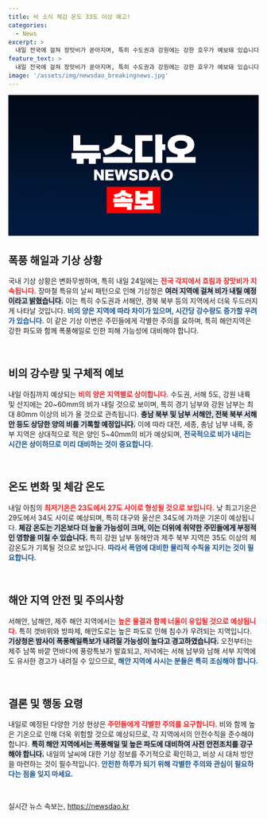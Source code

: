 ```yaml
---
title: 비 소식 체감 온도 33도 이상 예고!
categories:
  - News
excerpt: >
  내일 전국에 걸쳐 장맛비가 쏟아지며, 특히 수도권과 강원에는 강한 호우가 예보돼 있습니다. 기온은 23도에서 34도까지 오르고, 해안가는 폭풍해일과 침수 우려가 있어 주의가 필요합니다!
feature_text: >
  내일 전국에 걸쳐 장맛비가 쏟아지며, 특히 수도권과 강원에는 강한 호우가 예보돼 있습니다. 기온은 23도에서 34도까지 오르고, 해안가는 폭풍해일과 침수 우려가 있어 주의가 필요합니다!
image: '/assets/img/newsdao_breakingnews.jpg'
---
```


<p><img src="/assets/img/newsdao_breakingnews.jpg" alt="ontimetimes 속보" /></p>

<h2 data-ke-size="size26">폭풍 해일과 기상 상황</h2>

<p data-ke-size="size16">국내 기상 상황은 변화무쌍하며, 특히 내일 24일에는 <b><span style="color: #ee2323;">전국 각지에서 흐림과 장맛비가 지속됩니다.</span></b> 장마철 특유의 날씨 패턴으로 인해 기상청은 <b><span style="background-color: #21538527;">여러 지역에 걸쳐 비가 내릴 예정이라고 밝혔습니다.</span></b> 이는 특히 수도권과 서해안, 경북 북부 등의 지역에서 더욱 두드러지게 나타날 것입니다. <b><span style="color: #1a5490;">비의 양은 지역에 따라 차이가 있으며, 시간당 강수량도 증가할 우려가 있습니다.</span></b> 이 같은 기상 이변은 주민들에게 각별한 주의를 요하며, 특히 해안지역은 강한 파도와 함께 폭풍해일로 인한 피해 가능성에 대비해야 합니다.</p>

<p data-ke-size="size16">&nbsp;</p>

<h2 data-ke-size="size26">비의 강수량 및 구체적 예보</h2>

<p data-ke-size="size16">내일 아침까지 예상되는 <b><span style="color: #ee2323;">비의 양은 지역별로 상이합니다.</span></b> 수도권, 서해 5도, 강원 내륙 및 산지에는 20~60mm의 비가 내릴 것으로 보이며, 특히 경기 남부와 강원 남부는 최대 80mm 이상의 비가 올 것으로 관측됩니다. <b><span style="background-color: #21538527;">충남 북부 및 남부 서해안, 전북 북부 서해안 등도 상당한 양의 비를 기록할 예정입니다.</span></b> 이에 따라 대전, 세종, 충남 남부 내륙, 중부 지역은 상대적으로 적은 양인 5~40mm의 비가 예상되며, <b><span style="color: #1a5490;">전국적으로 비가 내리는 시간은 상이하므로 미리 대비하는 것이 중요합니다.</span></b></p>

<p data-ke-size="size16">&nbsp;</p>

<h2 data-ke-size="size26">온도 변화 및 체감 온도</h2>

<p data-ke-size="size16">내일 아침의 <b><span style="color: #ee2323;">최저기온은 23도에서 27도 사이로 형성될 것으로 보입니다.</span></b> 낮 최고기온은 29도에서 34도 사이로 예상되며, 특히 대구와 울산은 34도에 가까운 기온이 예상됩니다. <b><span style="background-color: #21538527;">체감 온도는 기온보다 더 높을 가능성이 크며, 이는 더위에 취약한 주민들에게 부정적인 영향을 미칠 수 있습니다.</span></b> 특히 강원 남부 동해안과 제주 북부 지역은 35도 이상의 체감온도가 기록될 것으로 보입니다. <b><span style="color: #1a5490;">따라서 폭염에 대비한 물리적 수칙을 지키는 것이 필요합니다.</span></b></p>

<p data-ke-size="size16">&nbsp;</p>

<h2 data-ke-size="size26">해안 지역 안전 및 주의사항</h2>

<p data-ke-size="size16">서해안, 남해안, 제주 해안 지역에서는 <b><span style="color: #ee2323;">높은 물결과 함께 너울이 유입될 것으로 예상됩니다.</span></b> 특히 갯바위와 방파제, 해안도로는 높은 파도로 인해 침수가 우려되는 지역입니다. <b><span style="background-color: #21538527;">기상청은 밤사이 폭풍해일특보가 내려질 가능성이 높다고 경고하였습니다.</span></b> 오전부터는 제주 남쪽 바깥 먼바다에 풍랑특보가 발효되고, 저녁에는 서해 남부와 남해 서부 지역에도 유사한 경고가 내려질 수 있으므로, <b><span style="color: #1a5490;">해안 지역에 사시는 분들은 특히 조심해야 합니다.</span></b></p>

<p data-ke-size="size16">&nbsp;</p>

<h2 data-ke-size="size26">결론 및 행동 요령</h2>

<p data-ke-size="size16">내일로 예정된 다양한 기상 현상은 <b><span style="color: #ee2323;">주민들에게 각별한 주의를 요구합니다.</span></b> 비와 함께 높은 기온으로 인해 더욱 위험할 것으로 예상되므로, 각 지역에서의 안전수칙을 준수해야 합니다. <b><span style="background-color: #21538527;">특히 해안 지역에서는 폭풍해일 및 높은 파도에 대비하여 사전 안전조치를 강구해야 합니다.</span></b> 내일의 날씨에 대한 기상 정보를 주기적으로 확인하고, 비상 시 대처 방안을 마련하는 것이 필수적입니다. <b><span style="color: #1a5490;">안전한 하루가 되기 위해 각별한 주의와 관심이 필요하다는 점을 잊지 마세요.</span></b></p>

<p data-ke-size="size16">&nbsp;</p>
실시간 뉴스 속보는, <a href="https://newsdao.kr" rel="dofollow">https://newsdao.kr</a>


